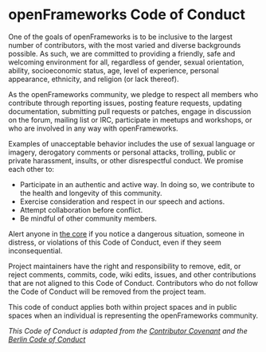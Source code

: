 # openFrameworks Code of Conduct

One of the goals of openFrameworks is to be inclusive to the largest number of contributors, with the most varied and diverse backgrounds possible. As such, we are committed to providing a friendly, safe and welcoming environment for all, regardless of gender, sexual orientation, ability, socioeconomic status, age, level of experience, personal appearance, ethnicity, and religion (or lack thereof).

As the openFrameworks community, we pledge to respect all members who contribute through reporting issues, posting feature requests, updating documentation, submitting pull requests or patches, engage in discussion on the forum, mailing list or IRC, participate in meetups and workshops, or who are involved in any way with openFrameworks.

Examples of unacceptable behavior includes the use of sexual language or imagery, derogatory comments or personal attacks, trolling, public or private harassment, insults, or other disrespectful conduct. We promise each other to:

* Participate in an authentic and active way. In doing so, we contribute to the health and longevity of this community.
* Exercise consideration and respect in our speech and actions.
* Attempt collaboration before conflict.
* Be mindful of other community members.

Alert anyone in [the core](https://github.com/orgs/openframeworks/teams/core) if you notice a dangerous situation, someone in distress, or violations of this Code of Conduct, even if they seem inconsequential.

Project maintainers have the right and responsibility to remove, edit, or reject comments, commits, code, wiki edits, issues, and other contributions that are not aligned to this Code of Conduct. Contributors who do not follow the Code of Conduct will be removed from the project team.

This code of conduct applies both within project spaces and in public spaces when an individual is representing the openFrameworks community.

_This Code of Conduct is adapted from the [Contributor Covenant](http://contributor-covenant.org) and the [Berlin Code of Conduct](http://berlincodeofconduct.org/)_